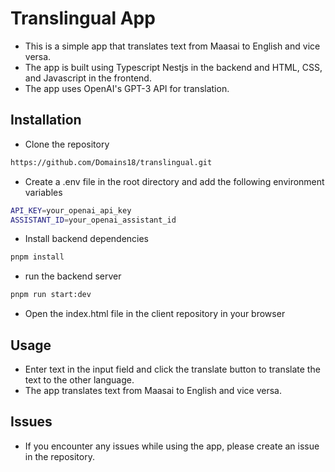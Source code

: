 # Translingual App
- This is a simple app that translates text from Maasai to English and vice versa.
- The app is built using Typescript Nestjs in the backend and HTML, CSS, and Javascript in the frontend.
- The app uses OpenAI's GPT-3 API for translation.


## Installation
- Clone the repository
```bash
https://github.com/Domains18/translingual.git
```


- Create a .env file in the root directory and add the following environment variables
```bash
API_KEY=your_openai_api_key
ASSISTANT_ID=your_openai_assistant_id
```


- Install backend  dependencies
```bash
pnpm install
```

- run the backend server
```bash
pnpm run start:dev
```


- Open the index.html file  in the client repository in your browser


## Usage
- Enter text in the input field and click the translate button to translate the text to the other language.
- The app translates text from Maasai to English and vice versa.


## Issues
- If you encounter any issues while using the app, please create an issue in the repository.
